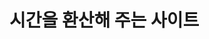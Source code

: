 # 시간을 환산해 주는 사이트

<img href="https://user-images.githubusercontent.com/67817682/176365790-70440a24-37a8-43f0-ba4d-4435692a96d7.gif"> </img>
